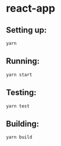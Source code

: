 # react-app

## Setting up:

```
yarn
```

## Running:

```
yarn start
```

## Testing:

```
yarn test
```

## Building:

```
yarn build
```
